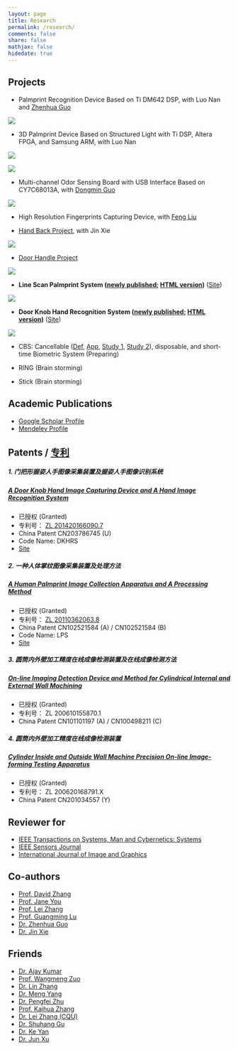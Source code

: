 ```yaml
---
layout: page
title: Research
permalink: /research/
comments: false
share: false
mathjax: false
hidedate: true
---
```


## Projects ##

+ Palmprint Recognition Device Based on Ti DM642 DSP, with Luo Nan and [Zhenhua Guo][cszhguo]

![](/images/fig_dsp_palmprint.png)

+ 3D Palmprint Device Based on Structured Light with Ti DSP, Altera FPGA, and Samsung ARM, with Luo Nan

![](/images/fig_3d_palmprint.png)

![](/images/fig_dsp_3d_palmprint.png)

+ Multi-channel Odor Sensing Board with USB Interface Based on CY7C68013A, with [Dongmin Guo][csdmguo]

![](/images/fig_odor_sensors.jpg)

+ High Resolution Fingerprints Capturing Device, with [Feng Liu](csfliu)

+ [Hand Back Project](/handback), with Jin Xie

[![](/images/fig_handback.jpg)](/handback)

+ [Door Handle Project](/doorhandle)

[![](/images/fig_doorhandle.png)](/doorhandle)

+ **Line Scan Palmprint System ([newly published][SMCA-LPS]; [HTML version](/lps/lps/))** ([Site](/lps))

[![](/images/fig_linescan.png)](/lps)

+ **Door Knob Hand Recognition System ([newly published][SMCA-DKHRS]; [HTML version](/doorknob/dkhrs))** ([Site](/doorknob))

[![](/images/fig_doorknob.png)](/doorknob)

+ CBS: Cancellable ([Def](http://www.scholarpedia.org/article/Cancelable_biometrics), [App](http://perso.telecom-paristech.fr/~chollet/Biblio/Articles/Domaines/BIOMET/ratha.pdf), [Study 1](http://www.comp.hkbu.edu.hk/~ycfeng/project/Cancelable%20biometrics%20and%20annotations%20on%20biohash.pdf), [Study 2](http://www.sciencedirect.com/science/article/pii/S1877050912000737)), disposable, and short-time Biometric System (Preparing)

+ RING (Brain storming)

+ Stick (Brain storming)

## Academic Publications ##

+ [Google Scholar Profile](http://scholar.google.com.hk/citations?user=zgRM4foAAAAJ&hl=en)
+ [Mendeley Profile](https://www.mendeley.com/profiles/xiaofeng-qu1/)

## Patents / [专利](http://www.pss-system.gov.cn/sipopublicsearch/search/searchHomeIndex.shtml) ##

##### 1. 门把形握姿人手图像采集装置及握姿人手图像识别系统
##### <a href="http://www.google.com/patents/CN203786745U?cl=en" target="_blank">A Door Knob Hand Image Capturing Device and A Hand Image Recognition System</a>

+ 已授权 (Granted)
+ 专利号： [ZL 201420166090.7](/docs/ZL201420166090.7.pdf)
+ China Patent CN203786745 (U)
+ Code Name: DKHRS
+ [Site](/doorknob)

##### 2. 一种人体掌纹图像采集装置及处理方法
##### <a href="http://www.google.com/patents/CN102521584B?cl=en" target="_blank">A Human Palmprint Image Collection Apparatus and A Processing Method</a>

+ 已授权 (Granted)
+ 专利号： [ZL 20110362063.8](http://www.linescanpalmprint.ml/docs/CN102521584B.pdf)
+ China Patent CN102521584 (A) / CN102521584 (B)
+ Code Name: LPS
+ [Site](/lps)

##### 3. 圆筒内外壁加工精度在线成像检测装置及在线成像检测方法
##### <a href="http://www.google.com/patents/CN100498211C?cl=en" target="_blank">On-line Imaging Detection Device and Method for Cylindrical Internal and External Wall Machining</a>

+ 已授权 (Granted)
+ 专利号： ZL 200610155870.1
+ China Patent CN101101197 (A) / CN100498211 (C)

##### 4. 圆筒内外壁加工精度在线成像检测装置
##### <a href="https://www.google.com/patents/CN201034557Y?cl=en" target="_blank">Cylinder Inside and Outside Wall Machine Precision On-line Image-forming Testing Apparatus</a>

+ 已授权 (Granted)
+ 专利号： ZL 200620168791.X
+ China Patent CN201034557 (Y)

## Reviewer for ##

+ [IEEE Transactions on Systems, Man and Cybernetics: Systems](http://ieeexplore.ieee.org/xpl/RecentIssue.jsp?punumber=6221021)
+ [IEEE Sensors Journal](http://ieeexplore.ieee.org/xpl/RecentIssue.jsp?punumber=7361)
+ [International Journal of Image and Graphics](http://www.worldscientific.com/worldscinet/ijig)

## Co-authors ##

+ [Prof. David Zhang][csdzhang]
+ [Prof. Jane You](http://www4.comp.polyu.edu.hk/~csyjia)
+ [Prof. Lei Zhang](http://www4.comp.polyu.edu.hk/~cslzhang)
+ [Prof. Guangming Lu][csgmlu]
+ [Dr. Zhenhua Guo][cszhguo]
+ [Dr. Jin Xie](https://csjin.github.io/)

## Friends ##

+ [Dr. Ajay Kumar](http://www4.comp.polyu.edu.hk/~csajaykr)
+ [Prof. Wangmeng Zuo](http://homepage.hit.edu.cn/pages/wangmengzuo)
+ [Dr. Lin Zhang](http://sse.tongji.edu.cn/linzhang)
+ [Dr. Meng Yang](http://csse.szu.edu.cn/staff/yangm/)
+ [Dr. Pengfei Zhu](http://cs.tju.edu.cn/faculty/zhupengfei/faculty-standard/)
+ [Prof. Kaihua Zhang](http://kaihuazhang.net/)
+ [Dr. Lei Zhang (CQU)](http://www.leizhang.tk)
+ [Dr. Shuhang Gu](https://sites.google.com/site/shuhanggu/home)
+ [Dr. Ke Yan](http://yanke23.com/)
+ [Dr. Jun Xu](http://www4.comp.polyu.edu.hk/~csjunxu/)



[SMCA-LPS]: http://ieeexplore.ieee.org/xpl/articleDetails.jsp?arnumber=7390297
[csxfqu]: /about
[csdzhang]: http://www4.comp.polyu.edu.hk/~csdzhang/
[csgmlu]: http://www.hitsz.edu.cn/body/shizi/detailen.php?strID=396
[cszhguo]: http://www.sz.tsinghua.edu.cn/publish/sz/139/2012/20120420104947649501973/20120420104947649501973_.html
[csdmguo]: https://sites.google.com/site/guodongmin/
[SMCA-DKHRS]: http://ieeexplore.ieee.org/xpl/articleDetails.jsp?arnumber=7433472
[csfliu]: http://www.scholat.com/liufeng
